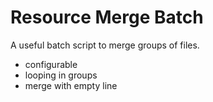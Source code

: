 # Resource Merge Batch

A useful batch script to merge groups of files.

* configurable
* looping in groups
* merge with empty line
